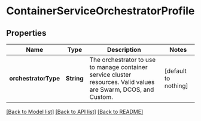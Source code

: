 # ContainerServiceOrchestratorProfile


## Properties
Name | Type | Description | Notes
------------ | ------------- | ------------- | -------------
**orchestratorType** | **String** | The orchestrator to use to manage container service cluster resources. Valid values are Swarm, DCOS, and Custom. | [default to nothing]


[[Back to Model list]](../README.md#models) [[Back to API list]](../README.md#api-endpoints) [[Back to README]](../README.md)


